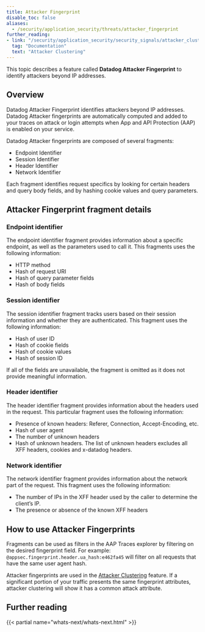 ```yaml
---
title: Attacker Fingerprint
disable_toc: false
aliases:
  - /security/application_security/threats/attacker_fingerprint
further_reading:
- link: "/security/application_security/security_signals/attacker_clustering"
  tag: "Documentation"
  text: "Attacker Clustering"
---
```


This topic describes a feature called **Datadog Attacker Fingerprint** to identify attackers beyond IP addresses.

## Overview

Datadog Attacker Fingerprint identifies attackers beyond IP addresses. Datadog Attacker fingerprints are automatically computed and added to your traces on attack or login attempts when App and API Protection (AAP) is enabled on your service.

Datadog Attacker fingerprints are composed of several fragments:
* Endpoint Identifier
* Session Identifier
* Header Identifier
* Network Identifier

Each fragment identifies request specifics by looking for certain headers and query body fields, and by hashing cookie values and query parameters.

## Attacker Fingerprint fragment details

### Endpoint identifier

The endpoint identifier fragment provides information about a specific endpoint, as well as the parameters used to call it. This fragments uses the following information:
* HTTP method
* Hash of request URI
* Hash of query parameter fields
* Hash of body fields

### Session identifier

The session identifier fragment tracks users based on their session information and whether they are authenticated. This fragment uses the following information:
* Hash of user ID
* Hash of cookie fields
* Hash of cookie values
* Hash of session ID

If all of the fields are unavailable, the fragment is omitted as it does not provide meaningful information.

### Header identifier

The header identifier fragment provides information about the headers used in the request. This particular fragment uses the following information:
* Presence of known headers: Referer, Connection, Accept-Encoding, etc.
* Hash of user agent
* The number of unknown headers
* Hash of unknown headers. The list of unknown headers excludes all XFF headers, cookies and x-datadog headers.


### Network identifier

The network identifier fragment provides information about the network part of the request. This fragment uses the following information:
* The number of IPs in the XFF header used by the caller to determine the client’s IP.
* The presence or absence of the known XFF headers


## How to use Attacker Fingerprints

Fragments can be used as filters in the AAP Traces explorer by filtering on the desired fingerprint field. For example: `@appsec.fingerprint.header.ua_hash:e462fa45` will filter on all requests that have the same user agent hash.

<!-- {{< img src="security/application_security/threats/attacker-fingerprint-trace.png" alt="Screenshot of an AAP trace with attacker fingerprint in the trace side panel"  >}} -->

Attacker fingerprints are used in the [Attacker Clustering][1] feature. If a significant portion of your traffic presents the same fingerprint attributes, attacker clustering will show it has a common attack attribute.


## Further reading

{{< partial name="whats-next/whats-next.html" >}}

[1]: /security/application_security/security_signals/attacker_clustering
